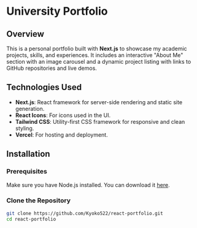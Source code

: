 # University Portfolio

## Overview

This is a personal portfolio built with **Next.js** to showcase my academic projects, skills, and experiences. It includes an interactive "About Me" section with an image carousel and a dynamic project listing with links to GitHub repositories and live demos.

## Technologies Used

- **Next.js**: React framework for server-side rendering and static site generation.
- **React Icons**: For icons used in the UI.
- **Tailwind CSS**: Utility-first CSS framework for responsive and clean styling.
- **Vercel**: For hosting and deployment.

## Installation

### Prerequisites

Make sure you have Node.js installed. You can download it [here](https://nodejs.org/).

### Clone the Repository

```bash
git clone https://github.com/Kyoko522/react-portfolio.git
cd react-portfolio
